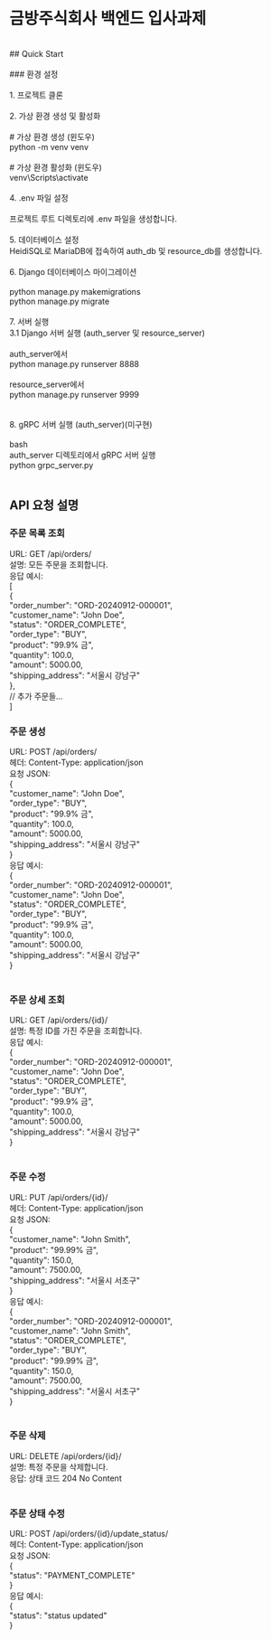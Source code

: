 # 금방주식회사 백엔드 입사과제<br/>
<br/>
## Quick Start<br/>
<br/>
### 환경 설정<br/>
<br/>
1. 프로젝트 클론<br/>
<br/>
2. 가상 환경 생성 및 활성화<br/>
<br/>
# 가상 환경 생성 (윈도우)<br/>
python -m venv venv<br/>
<br/>
# 가상 환경 활성화 (윈도우)<br/>
venv\Scripts\activate<br/>
<br/>
4. .env 파일 설정<br/>
<br/>
프로젝트 루트 디렉토리에 .env 파일을 생성합니다.<br/>
<br/>
5. 데이터베이스 설정<br/>
HeidiSQL로 MariaDB에 접속하여 auth_db 및 resource_db를 생성합니다.<br/>
<br/>
6. Django 데이터베이스 마이그레이션<br/>
<br/>
python manage.py makemigrations<br/>
python manage.py migrate<br/>
<br/>
7. 서버 실행<br/>
3.1 Django 서버 실행 (auth_server 및 resource_server)<br/>
<br/>
auth_server에서<br/>
python manage.py runserver 8888<br/>
<br/>
resource_server에서<br/>
python manage.py runserver 9999<br/>
<br/>
<br/>
8. gRPC 서버 실행 (auth_server)(미구현)<br/>
<br/>
bash<br/>
auth_server 디렉토리에서 gRPC 서버 실행<br/>
python grpc_server.py<br/>
<br/>

## API 요청 설명<br/>
### 주문 목록 조회<br/>
URL: GET /api/orders/<br/>
설명: 모든 주문을 조회합니다.<br/>
응답 예시:<br/>
[<br/>
  {<br/>
    "order_number": "ORD-20240912-000001",<br/>
    "customer_name": "John Doe",<br/>
    "status": "ORDER_COMPLETE",<br/>
    "order_type": "BUY",<br/>
    "product": "99.9% 금",<br/>
    "quantity": 100.0,<br/>
    "amount": 5000.00,<br/>
    "shipping_address": "서울시 강남구"<br/>
  },<br/>
  // 추가 주문들...<br/>
]<br/>

### 주문 생성<br/>
URL: POST /api/orders/<br/>
헤더: Content-Type: application/json<br/>
요청 JSON:<br/>
{<br/>
  "customer_name": "John Doe",<br/>
  "order_type": "BUY",<br/>
  "product": "99.9% 금",<br/>
  "quantity": 100.0,<br/>
  "amount": 5000.00,<br/>
  "shipping_address": "서울시 강남구"<br/>
}<br/>
응답 예시:<br/>
{<br/>
  "order_number": "ORD-20240912-000001",<br/>
  "customer_name": "John Doe",<br/>
  "status": "ORDER_COMPLETE",<br/>
  "order_type": "BUY",<br/>
  "product": "99.9% 금",<br/>
  "quantity": 100.0,<br/>
  "amount": 5000.00,<br/>
  "shipping_address": "서울시 강남구"<br/>
}<br/>
<br/>
### 주문 상세 조회<br/>
URL: GET /api/orders/{id}/<br/>
설명: 특정 ID를 가진 주문을 조회합니다.<br/>
응답 예시:<br/>
{<br/>
  "order_number": "ORD-20240912-000001",<br/>
  "customer_name": "John Doe",<br/>
  "status": "ORDER_COMPLETE",<br/>
  "order_type": "BUY",<br/>
  "product": "99.9% 금",<br/>
  "quantity": 100.0,<br/>
  "amount": 5000.00,<br/>
  "shipping_address": "서울시 강남구"<br/>
}<br/>
<br/>
### 주문 수정<br/>
URL: PUT /api/orders/{id}/<br/>
헤더: Content-Type: application/json<br/>
요청 JSON:<br/>
{<br/>
  "customer_name": "John Smith",<br/>
  "product": "99.99% 금",<br/>
  "quantity": 150.0,<br/>
  "amount": 7500.00,<br/>
  "shipping_address": "서울시 서초구"<br/>
}<br/>
응답 예시:<br/>
{<br/>
  "order_number": "ORD-20240912-000001",<br/>
  "customer_name": "John Smith",<br/>
  "status": "ORDER_COMPLETE",<br/>
  "order_type": "BUY",<br/>
  "product": "99.99% 금",<br/>
  "quantity": 150.0,<br/>
  "amount": 7500.00,<br/>
  "shipping_address": "서울시 서초구"<br/>
}<br/>
<br/>
### 주문 삭제<br/>
URL: DELETE /api/orders/{id}/<br/>
설명: 특정 주문을 삭제합니다.<br/>
응답: 상태 코드 204 No Content<br/>
<br/>
### 주문 상태 수정<br/>
URL: POST /api/orders/{id}/update_status/<br/>
헤더: Content-Type: application/json<br/>
요청 JSON:<br/>
{<br/>
  "status": "PAYMENT_COMPLETE"<br/>
}<br/>
응답 예시:<br/>
{<br/>
  "status": "status updated"<br/>
}<br/>
<br/>